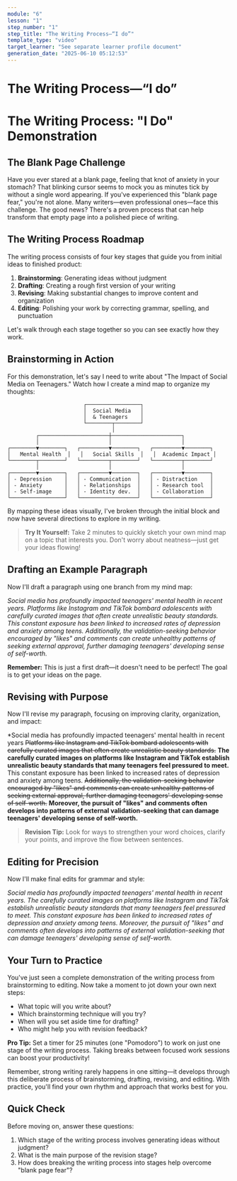 ```yaml
---
module: "6"
lesson: "1"
step_number: "1"
step_title: "The Writing Process—“I do”"
template_type: "video"
target_learner: "See separate learner profile document"
generation_date: "2025-06-10 05:12:53"
---
```


# The Writing Process—“I do”

# The Writing Process: "I Do" Demonstration

## The Blank Page Challenge

Have you ever stared at a blank page, feeling that knot of anxiety in your stomach? That blinking cursor seems to mock you as minutes tick by without a single word appearing. If you've experienced this "blank page fear," you're not alone. Many writers—even professional ones—face this challenge. The good news? There's a proven process that can help transform that empty page into a polished piece of writing.

## The Writing Process Roadmap

The writing process consists of four key stages that guide you from initial ideas to finished product:

1. **Brainstorming**: Generating ideas without judgment
2. **Drafting**: Creating a rough first version of your writing
3. **Revising**: Making substantial changes to improve content and organization
4. **Editing**: Polishing your work by correcting grammar, spelling, and punctuation

Let's walk through each stage together so you can see exactly how they work.

## Brainstorming in Action

For this demonstration, let's say I need to write about "The Impact of Social Media on Teenagers." Watch how I create a mind map to organize my thoughts:

```
                        ┌─────────────────┐
                        │  Social Media   │
                        │  & Teenagers    │
                        └────────┬────────┘
                                 │
         ┌──────────────────────┼──────────────────────┐
         │                      │                      │
┌────────▼────────┐   ┌─────────▼────────┐   ┌─────────▼────────┐
│   Mental Health  │   │   Social Skills  │   │  Academic Impact │
└────────┬────────┘   └─────────┬────────┘   └─────────┬────────┘
         │                      │                      │
┌────────▼────────┐   ┌─────────▼────────┐   ┌─────────▼────────┐
│ - Depression    │   │ - Communication  │   │ - Distraction    │
│ - Anxiety       │   │ - Relationships  │   │ - Research tool  │
│ - Self-image    │   │ - Identity dev.  │   │ - Collaboration  │
└─────────────────┘   └──────────────────┘   └──────────────────┘
```

By mapping these ideas visually, I've broken through the initial block and now have several directions to explore in my writing.

> **Try It Yourself:** Take 2 minutes to quickly sketch your own mind map on a topic that interests you. Don't worry about neatness—just get your ideas flowing!

## Drafting an Example Paragraph

Now I'll draft a paragraph using one branch from my mind map:

*Social media has profoundly impacted teenagers' mental health in recent years. Platforms like Instagram and TikTok bombard adolescents with carefully curated images that often create unrealistic beauty standards. This constant exposure has been linked to increased rates of depression and anxiety among teens. Additionally, the validation-seeking behavior encouraged by "likes" and comments can create unhealthy patterns of seeking external approval, further damaging teenagers' developing sense of self-worth.*

**Remember:** This is just a first draft—it doesn't need to be perfect! The goal is to get your ideas on the page.

## Revising with Purpose

Now I'll revise my paragraph, focusing on improving clarity, organization, and impact:

*Social media has profoundly impacted teenagers' mental health in recent years ~~Platforms like Instagram and TikTok bombard adolescents with carefully curated images that often create unrealistic beauty standards.~~ **The carefully curated images on platforms like Instagram and TikTok establish unrealistic beauty standards that many teenagers feel pressured to meet.** This constant exposure has been linked to increased rates of depression and anxiety among teens. ~~Additionally, the validation-seeking behavior encouraged by "likes" and comments can create unhealthy patterns of seeking external approval, further damaging teenagers' developing sense of self-worth.~~ **Moreover, the pursuit of "likes" and comments often develops into patterns of external validation-seeking that can damage teenagers' developing sense of self-worth.**

> **Revision Tip:** Look for ways to strengthen your word choices, clarify your points, and improve the flow between sentences.

## Editing for Precision

Now I'll make final edits for grammar and style:

*Social media has profoundly impacted teenagers' mental health in recent years. The carefully curated images on platforms like Instagram and TikTok establish unrealistic beauty standards that many teenagers feel pressured to meet. This constant exposure has been linked to increased rates of depression and anxiety among teens. Moreover, the pursuit of "likes" and comments often develops into patterns of external validation-seeking that can damage teenagers' developing sense of self-worth.*

## Your Turn to Practice

You've just seen a complete demonstration of the writing process from brainstorming to editing. Now take a moment to jot down your own next steps:

- What topic will you write about?
- Which brainstorming technique will you try?
- When will you set aside time for drafting?
- Who might help you with revision feedback?

**Pro Tip:** Set a timer for 25 minutes (one "Pomodoro") to work on just one stage of the writing process. Taking breaks between focused work sessions can boost your productivity!

Remember, strong writing rarely happens in one sitting—it develops through this deliberate process of brainstorming, drafting, revising, and editing. With practice, you'll find your own rhythm and approach that works best for you.

## Quick Check
Before moving on, answer these questions:
1. Which stage of the writing process involves generating ideas without judgment?
2. What is the main purpose of the revision stage?
3. How does breaking the writing process into stages help overcome "blank page fear"?